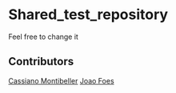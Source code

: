 # Shared_test_repository

Feel free to change it


## Contributors

[Cassiano Montibeller](https://github.com/CassianoMontibeller)
[Joao Foes](https://github.com/CassianoMontibeller)
